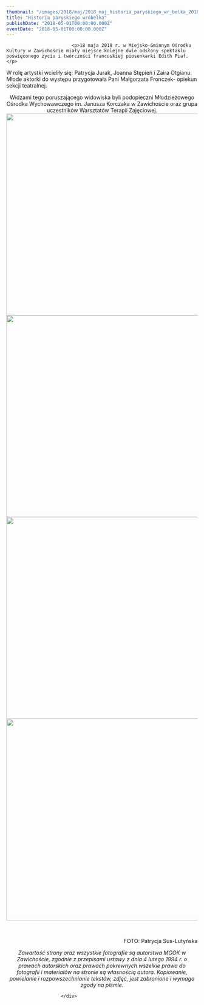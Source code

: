 ```yaml
---
thumbnail: "/images/2018/maj/2018_maj_historia_paryskiego_wr_belka_2018_05_historia_paryskiego_wr_belka_DSC_0064.jpg"
title: "Historia paryskiego wróbelka"
publishDate: "2018-05-01T00:00:00.000Z"
eventDate: "2018-05-01T00:00:00.000Z"
---
```


<div class="entry-content">
							
							<p>18 maja 2018 r. w Miejsko-Gminnym Ośrodku Kultury w Zawichoście miały miejsce kolejne dwie odsłony spektaklu poświęconego życiu i twórczości francuskiej piosenkarki Edith Piaf.</p>
<p>W rolę artystki wcieliły się: Patrycja Jurak, Joanna Stępień i Zaira Otgianu. Młode aktorki do występu przygotowała Pani Małgorzata Fronczek- opiekun sekcji teatralnej.</p>
<p style="text-align: center;">Widzami tego poruszającego widowiska byli podopieczni Młodzieżowego Ośrodka Wychowawczego im. Janusza Korczaka w Zawichoście oraz grupa uczestników Warsztatów Terapii Zajęciowej.<br>
<img fetchpriority="high" decoding="async" class="aligncenter size-full wp-image-5840" src="/images/2018/maj/2018_maj_historia_paryskiego_wr_belka_2018_05_historia_paryskiego_wr_belka_DSC_0064.jpg" alt="" width="800" height="531" srcset="/images/2018/maj/2018_maj_historia_paryskiego_wr_belka_2018_05_historia_paryskiego_wr_belka_DSC_0064.jpg 800w, /images/2018/maj/DSC_0064-300x199.jpg 300w, /images/2018/maj/DSC_0064-768x510.jpg 768w" sizes="(max-width: 800px) 100vw, 800px"><br>
<img decoding="async" class="aligncenter size-full wp-image-5841" src="/images/2018/maj/2018_maj_historia_paryskiego_wr_belka_2018_05_historia_paryskiego_wr_belka_DSC_0006-1.jpg" alt="" width="800" height="531" srcset="/images/2018/maj/2018_maj_historia_paryskiego_wr_belka_2018_05_historia_paryskiego_wr_belka_DSC_0006-1.jpg 800w, /images/2018/maj/DSC_0006-1-300x199.jpg 300w, /images/2018/maj/DSC_0006-1-768x510.jpg 768w" sizes="(max-width: 800px) 100vw, 800px"><br>
<img decoding="async" class="aligncenter size-full wp-image-5842" src="/images/2018/maj/2018_maj_historia_paryskiego_wr_belka_2018_05_historia_paryskiego_wr_belka_DSC_0071.jpg" alt="" width="800" height="531" srcset="/images/2018/maj/2018_maj_historia_paryskiego_wr_belka_2018_05_historia_paryskiego_wr_belka_DSC_0071.jpg 800w, /images/2018/maj/DSC_0071-300x199.jpg 300w, /images/2018/maj/DSC_0071-768x510.jpg 768w" sizes="(max-width: 800px) 100vw, 800px"><br>
<img loading="lazy" decoding="async" class="aligncenter size-full wp-image-5843" src="/images/2018/maj/2018_maj_historia_paryskiego_wr_belka_2018_05_historia_paryskiego_wr_belka_DSC_0074.jpg" alt="" width="800" height="531" srcset="/images/2018/maj/2018_maj_historia_paryskiego_wr_belka_2018_05_historia_paryskiego_wr_belka_DSC_0074.jpg 800w, /images/2018/maj/DSC_0074-300x199.jpg 300w, /images/2018/maj/DSC_0074-768x510.jpg 768w" sizes="(max-width: 800px) 100vw, 800px"></p>
<p>&nbsp;</p>
<p style="text-align: right;">FOTO: Patrycja Sus-Lutyńska</p>
<p style="text-align: center;"><em>Zawartość strony oraz wszystkie fotografie są autorstwa MGOK w Zawichoście, zgodnie z przepisami ustawy z dnia 4 lutego 1994 r. o prawach autorskich oraz prawach pokrewnych wszelkie prawa do fotografii i materiałów na stronie są własnością autora. Kopiowanie, powielanie i rozpowszechnianie tekstów, zdjęć, jest zabronione i wymaga zgody na piśmie.</em></p>
						
						</div>
